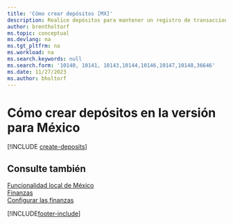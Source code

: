 ```yaml
---
title: 'Cómo crear depósitos [MX]'
description: Realice depósitos para mantener un registro de transacciones que contenga información que pueda aplicarse a las facturas y las notas de crédito pendientes en la versión para México.
author: brentholtorf
ms.topic: conceptual
ms.devlang: na
ms.tgt_pltfrm: na
ms.workload: na
ms.search.keywords: null
ms.search.form: '10140, 10141, 10143,10144,10146,10147,10148,36646'
ms.date: 11/27/2023
ms.author: bholtorf
---
```

# <a name="create-deposits-in-the-mexican-version"></a>Cómo crear depósitos en la versión para México

[!INCLUDE [create-deposits](../includes/CAMXUS/create-deposits.md)]

## <a name="see-also"></a>Consulte también

[Funcionalidad local de México](mexico-local-functionality.md)  
[Finanzas](../../finance.md)  
[Configurar las finanzas](../../finance.md)  


[!INCLUDE[footer-include](../../includes/footer-banner.md)]
